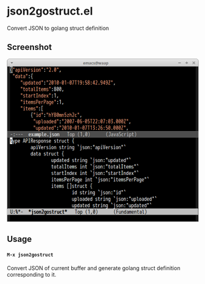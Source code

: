 # json2gostruct.el

Convert JSON to golang struct definition

## Screenshot

![json2gostruct](image/json2gostruct.png)

## Usage

#### `M-x json2gostruct`

Convert JSON of current buffer and generate golang struct definition corresponding to it.
